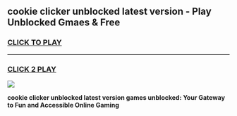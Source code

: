 
## cookie clicker unblocked latest version - Play Unblocked Gmaes & Free
<h3>
<a href="https://news.freeplayer.one?title=cookie_clicker_unblocked_latest_version&ref=23F">CLICK TO PLAY</a></h3>
<hr>

<h3>
<a href="https://news.freeplayer.one?title=cookie_clicker_unblocked_latest_version&ref=23F">CLICK 2 PLAY</a>
  
</h3>

<a href="https://news.freeplayer.one?title=cookie_clicker_unblocked_latest_version&ref=23F/"><img src="https://clearcache.store/games.png"></a>


**cookie clicker unblocked latest version games unblocked: Your Gateway to Fun and Accessible Online Gaming**
